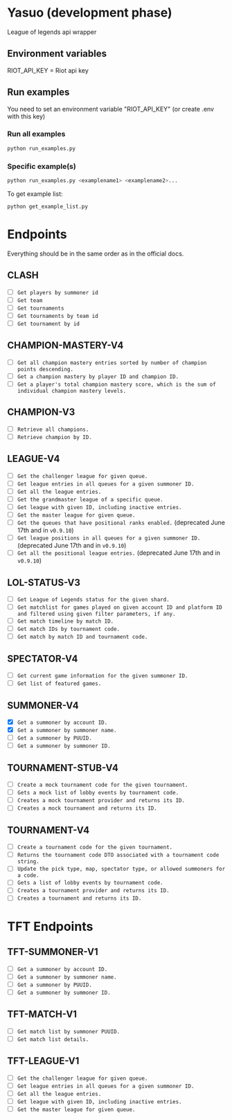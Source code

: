 # Yasuo (development phase)

League of legends api wrapper

## Environment variables

RIOT_API_KEY = Riot api key

## Run examples

You need to set an environment variable "RIOT_API_KEY" (or create .env with this key)

### Run all examples
```sh
python run_examples.py
```

### Specific example(s)
```sh
python run_examples.py <examplename1> <examplename2>...
```

To get example list:
```sh
python get_example_list.py
```

# Endpoints 
Everything should be in the same order as in the official docs.
## CLASH
- [ ] `Get players by summoner id`
- [ ] `Get team`
- [ ] `Get tournaments`
- [ ] `Get tournaments by team id`
- [ ] `Get tournament by id`
## CHAMPION-MASTERY-V4
- [ ] `Get all champion mastery entries sorted by number of champion points descending.`
- [ ] `Get a champion mastery by player ID and champion ID.`
- [ ] `Get a player's total champion mastery score, which is the sum of individual champion mastery levels.`
## CHAMPION-V3
- [ ] `Retrieve all champions.`
- [ ] `Retrieve champion by ID.`
## LEAGUE-V4
- [ ] `Get the challenger league for given queue.`
- [ ] `Get league entries in all queues for a given summoner ID.`
- [ ] `Get all the league entries.`
- [ ] `Get the grandmaster league of a specific queue.`
- [ ] `Get league with given ID, including inactive entries.`
- [ ] `Get the master league for given queue.`
- [ ] `Get the queues that have positional ranks enabled.` (deprecated June 17th and in `v0.9.10`)
- [ ] `Get league positions in all queues for a given summoner ID.` (deprecated June 17th and in `v0.9.10`)
- [ ] `Get all the positional league entries.` (deprecated June 17th and in `v0.9.10`)
## LOL-STATUS-V3
- [ ] `Get League of Legends status for the given shard.`
- [ ] `Get matchlist for games played on given account ID and platform ID and filtered using given filter parameters, if any.`
- [ ] `Get match timeline by match ID.`
- [ ] `Get match IDs by tournament code.`
- [ ] `Get match by match ID and tournament code.`
## SPECTATOR-V4
- [ ] `Get current game information for the given summoner ID.`
- [ ] `Get list of featured games.`
## SUMMONER-V4
- [x] `Get a summoner by account ID.`
- [x] `Get a summoner by summoner name.`
- [ ] `Get a summoner by PUUID.`
- [ ] `Get a summoner by summoner ID.`
## TOURNAMENT-STUB-V4
- [ ] `Create a mock tournament code for the given tournament.`
- [ ] `Gets a mock list of lobby events by tournament code.`
- [ ] `Creates a mock tournament provider and returns its ID.`
- [ ] `Creates a mock tournament and returns its ID.`
## TOURNAMENT-V4
- [ ] `Create a tournament code for the given tournament.`
- [ ] `Returns the tournament code DTO associated with a tournament code string.`
- [ ] `Update the pick type, map, spectator type, or allowed summoners for a code.`
- [ ] `Gets a list of lobby events by tournament code.`
- [ ] `Creates a tournament provider and returns its ID.`
- [ ] `Creates a tournament and returns its ID.`

# TFT Endpoints
## TFT-SUMMONER-V1
- [ ] `Get a summoner by account ID.`
- [ ] `Get a summoner by summoner name.`
- [ ] `Get a summoner by PUUID.`
- [ ] `Get a summoner by summoner ID.`
## TFT-MATCH-V1
- [ ] `Get match list by summoner PUUID.`
- [ ] `Get match list details.`
## TFT-LEAGUE-V1
- [ ] `Get the challenger league for given queue.`
- [ ] `Get league entries in all queues for a given summoner ID.`
- [ ] `Get all the league entries.`
- [ ] `Get league with given ID, including inactive entries.`
- [ ] `Get the master league for given queue.`
